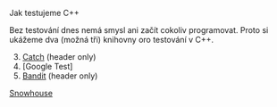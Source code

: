 Jak testujeme C++

Bez testování dnes nemá smysl ani začít cokoliv programovat. Proto si ukážeme dva (možná tři)
knihovny oro testování v C++.

3) [Catch](https://github.com/philsquared/Catch) (header only)
2) [Google Test]
1) [Bandit](https://github.com/joakimkarlsson/bandit) (header only)

<!-- Doplněk -->
[Snowhouse](https://github.com/joakimkarlsson/snowhouse)
